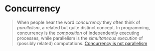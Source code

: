 # Concurrency

> When people hear the word _concurrency_ they often think of _parallelism_, a related but quite distinct concept.
> In programming, concurrency is the _composition_ of independently executing processes, while parallelism is the
> _simultaneous execution_ of (possibly related) computations.
> [Concurrency is not parallelism](https://blog.golang.org/concurrency-is-not-parallelism)
